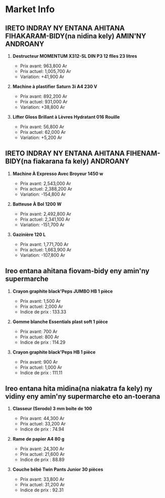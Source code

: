 # Market Info

## IRETO INDRAY NY ENTANA AHITANA FIHAKARAM-BIDY(na nidina kely) AMIN'NY ANDROANY

1. **Destructeur MOMENTUM X312-SL  DIN P3  12 flles  23 litres**
   - Prix avant: 963,800 Ar
   - Prix actuel: 1,005,700 Ar
   - Variation: +41,900 Ar

2. **Machine à plastifier Saturn 3i A4 230 V**
   - Prix avant: 892,200 Ar
   - Prix actuel: 931,000 Ar
   - Variation: +38,800 Ar

3. **Lifter Gloss Brillant à Lèvres Hydratant 016 Rouille**
   - Prix avant: 56,800 Ar
   - Prix actuel: 62,000 Ar
   - Variation: +5,200 Ar

## IRETO INDRAY NY ENTANA AHITANA FIHENAM-BIDY(na fiakarana fa kely) ANDROANY

1. **Machine À Expresso Avec Broyeur 1450 w**
   - Prix avant: 2,543,000 Ar
   - Prix actuel: 2,388,200 Ar
   - Variation: -154,800 Ar

2. **Batteuse À Bol 1200 W**
   - Prix avant: 2,492,800 Ar
   - Prix actuel: 2,341,100 Ar
   - Variation: -151,700 Ar

3. **Gazinière 120 L**
   - Prix avant: 1,771,700 Ar
   - Prix actuel: 1,663,900 Ar
   - Variation: -107,800 Ar

## Ireo entana ahitana fiovam-bidy eny amin'ny supermarche

1. **Crayon graphite black'Peps JUMBO HB 1 pièce**
   - Prix avant: 1,500 Ar
   - Prix actuel: 2,000 Ar
   - Indice de prix : 133.33

2. **Gomme blanche Essentials plast soft 1 pièce**
   - Prix avant: 700 Ar
   - Prix actuel: 800 Ar
   - Indice de prix : 114.29

3. **Crayon graphite black'Peps HB 1 pièce**
   - Prix avant: 900 Ar
   - Prix actuel: 1,000 Ar
   - Indice de prix : 111.11

## Ireo entana hita midina(na niakatra fa kely) ny vidiny eny amin'ny supermarche eto an-toerana

1. **Classeur (Serodo) 3 mm boîte de 100**
   - Prix avant: 44,300 Ar
   - Prix actuel: 33,200 Ar
   - Indice de prix : 74.94

2. **Rame de papier A4 80 g**
   - Prix avant: 24,300 Ar
   - Prix actuel: 21,600 Ar
   - Indice de prix : 88.89

3. **Couche bébé Twin Pants Junior 30 pièces**
   - Prix avant: 33,800 Ar
   - Prix actuel: 31,200 Ar
   - Indice de prix : 92.31

